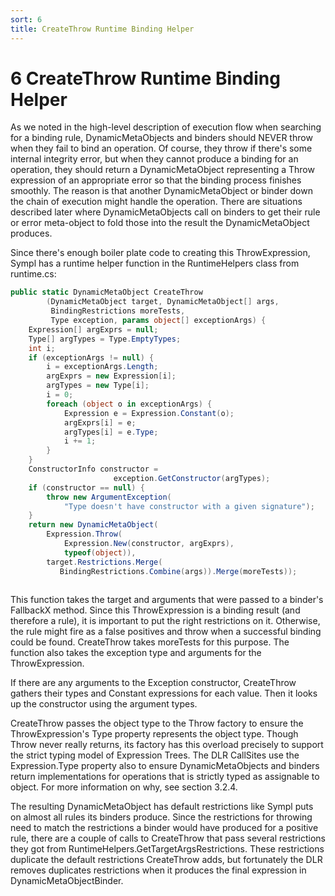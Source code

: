 ```yaml
---
sort: 6
title: CreateThrow Runtime Binding Helper
---
```


# 6 CreateThrow Runtime Binding Helper

As we noted in the high-level description of execution flow when searching for a binding rule, DynamicMetaObjects and binders should NEVER throw when they fail to bind an operation. Of course, they throw if there's some internal integrity error, but when they cannot produce a binding for an operation, they should return a DynamicMetaObject representing a Throw expression of an appropriate error so that the binding process finishes smoothly. The reason is that another DynamicMetaObject or binder down the chain of execution might handle the operation. There are situations described later where DynamicMetaObjects call on binders to get their rule or error meta-object to fold those into the result the DynamicMetaObject produces.

Since there's enough boiler plate code to creating this ThrowExpression, Sympl has a runtime helper function in the RuntimeHelpers class from runtime.cs:

``` csharp
public static DynamicMetaObject CreateThrow
        (DynamicMetaObject target, DynamicMetaObject[] args,
         BindingRestrictions moreTests,
         Type exception, params object[] exceptionArgs) {
    Expression[] argExprs = null;
    Type[] argTypes = Type.EmptyTypes;
    int i;
    if (exceptionArgs != null) {
        i = exceptionArgs.Length;
        argExprs = new Expression[i];
        argTypes = new Type[i];
        i = 0;
        foreach (object o in exceptionArgs) {
            Expression e = Expression.Constant(o);
            argExprs[i] = e;
            argTypes[i] = e.Type;
            i += 1;
        }
    }
    ConstructorInfo constructor = 
                       exception.GetConstructor(argTypes);
    if (constructor == null) {
        throw new ArgumentException(
            "Type doesn't have constructor with a given signature");
    }
    return new DynamicMetaObject(
        Expression.Throw(
            Expression.New(constructor, argExprs),
            typeof(object)),
        target.Restrictions.Merge(
           BindingRestrictions.Combine(args)).Merge(moreTests));
    
```

This function takes the target and arguments that were passed to a binder's FallbackX method. Since this ThrowExpression is a binding result (and therefore a rule), it is important to put the right restrictions on it. Otherwise, the rule might fire as a false positives and throw when a successful binding could be found. CreateThrow takes moreTests for this purpose. The function also takes the exception type and arguments for the ThrowExpression.

If there are any arguments to the Exception constructor, CreateThrow gathers their types and Constant expressions for each value. Then it looks up the constructor using the argument types.

CreateThrow passes the object type to the Throw factory to ensure the ThrowExpression's Type property represents the object type. Though Throw never really returns, its factory has this overload precisely to support the strict typing model of Expression Trees. The DLR CallSites use the Expression.Type property also to ensure DynamicMetaObjects and binders return implementations for operations that is strictly typed as assignable to object. For more information on why, see section 3.2.4.

The resulting DynamicMetaObject has default restrictions like Sympl puts on almost all rules its binders produce. Since the restrictions for throwing need to match the restrictions a binder would have produced for a positive rule, there are a couple of calls to CreateThrow that pass several restrictions they got from RuntimeHelpers.GetTargetArgsRestrictions. These restrictions duplicate the default restrictions CreateThrow adds, but fortunately the DLR removes duplicates restrictions when it produces the final expression in DynamicMetaObjectBinder.
